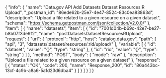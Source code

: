 {
  "info": {
    "name": "Data.gov API Add Datasets Dataset Resources R Upload",
    "_postman_id": "86ede62b-25e7-4e47-8524-83c0ea83863d",
    "description": "Upload a file related to a given resource on a given dataset",
    "schema": "https://schema.getpostman.com/json/collection/v2.0.0/"
  },
  "item": [
    {
      "name": "datasets",
      "item": [
        {
          "id": "7001d04b-b69c-42e7-be27-b8b07f3de9f2",
          "name": "postDatasetsDatasetResourcesRUpload",
          "request": {
            "url": {
              "protocol": "http",
              "host": "catalog.data.gov",
              "path": [
                "api",
                "3",
                "datasets/:dataset/resources/:rid/upload/"
              ],
              "variable": [
                {
                  "id": "dataset",
                  "value": "{}",
                  "type": "string"
                },
                {
                  "id": "rid",
                  "value": "{}",
                  "type": "string"
                }
              ]
            },
            "method": "POST",
            "body": {
              "mode": "raw"
            },
            "description": "Upload a file related to a given resource on a given dataset"
          },
          "response": [
            {
              "status": "OK",
              "code": 200,
              "name": "Response_200",
              "id": "86a443bc-13cf-4c9b-a8a6-5a1d23d6dba4"
            }
          ]
        }
      ]
    }
  ]
}